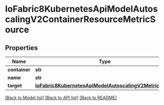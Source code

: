 # IoFabric8KubernetesApiModelAutoscalingV2ContainerResourceMetricSource

## Properties
Name | Type | Description | Notes
------------ | ------------- | ------------- | -------------
**container** | **str** |  | [optional] 
**name** | **str** |  | [optional] 
**target** | [**IoFabric8KubernetesApiModelAutoscalingV2MetricTarget**](IoFabric8KubernetesApiModelAutoscalingV2MetricTarget.md) |  | [optional] 

[[Back to Model list]](../README.md#documentation-for-models) [[Back to API list]](../README.md#documentation-for-api-endpoints) [[Back to README]](../README.md)

